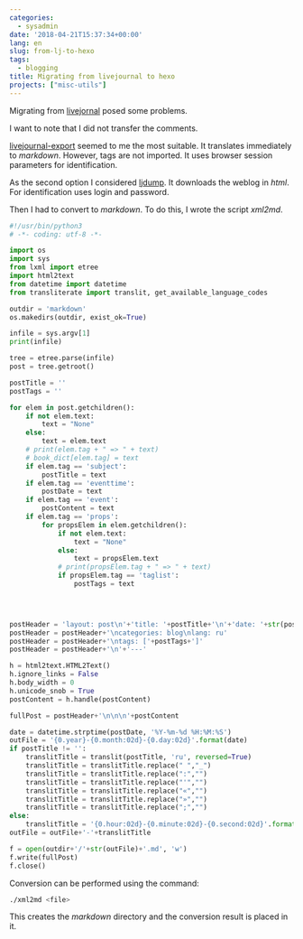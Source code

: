 ```yaml
---
categories:
  - sysadmin
date: '2018-04-21T15:37:34+00:00'
lang: en
slug: from-lj-to-hexo
tags:
  - blogging
title: Migrating from livejournal to hexo
projects: ["misc-utils"]
---
```


Migrating from [livejornal](https://yamadharma.livejournal.com/) posed some problems.

<!--more-->

I want to note that I did not transfer the comments.

[livejournal-export](https://github.com/arty-name/livejournal-export) seemed to me the most suitable. It translates immediately to _markdown_. However, tags are not imported.
It uses browser session parameters for identification.

As the second option I considered [ljdump](https://github.com/ghewgill/ljdump). It downloads the weblog in _html_. For identification uses login and password.

Then I had to convert to _markdown_. To do this, I wrote the script _xml2md_.

```python
#!/usr/bin/python3
# -*- coding: utf-8 -*-

import os
import sys
from lxml import etree
import html2text
from datetime import datetime
from transliterate import translit, get_available_language_codes

outdir = 'markdown'
os.makedirs(outdir, exist_ok=True)

infile = sys.argv[1]
print(infile)

tree = etree.parse(infile)
post = tree.getroot()

postTitle = ''
postTags = ''

for elem in post.getchildren():
    if not elem.text:
        text = "None"
    else:
        text = elem.text
    # print(elem.tag + " => " + text)
    # book_dict[elem.tag] = text
    if elem.tag == 'subject':
        postTitle = text
    if elem.tag == 'eventtime':
        postDate = text
    if elem.tag == 'event':
        postContent = text
    if elem.tag == 'props':
        for propsElem in elem.getchildren():
            if not elem.text:
                text = "None"
            else:
                text = propsElem.text
            # print(propsElem.tag + " => " + text)
            if propsElem.tag == 'taglist':
                postTags = text
            



postHeader = 'layout: post\n'+'title: '+postTitle+'\n'+'date: '+str(postDate)
postHeader = postHeader+'\ncategories: blog\nlang: ru'
postHeader = postHeader+'\ntags: ['+postTags+']'
postHeader = postHeader+'\n'+'---'

h = html2text.HTML2Text()
h.ignore_links = False
h.body_width = 0
h.unicode_snob = True
postContent = h.handle(postContent)

fullPost = postHeader+'\n\n\n'+postContent

date = datetime.strptime(postDate, '%Y-%m-%d %H:%M:%S')
outFile = '{0.year}-{0.month:02d}-{0.day:02d}'.format(date)
if postTitle != '':
    translitTitle = translit(postTitle, 'ru', reversed=True)
    translitTitle = translitTitle.replace(" ","_")
    translitTitle = translitTitle.replace(":","")
    translitTitle = translitTitle.replace("'","")
    translitTitle = translitTitle.replace("«","")
    translitTitle = translitTitle.replace("»","")
    translitTitle = translitTitle.replace(";","")
else:
    translitTitle = '{0.hour:02d}-{0.minute:02d}-{0.second:02d}'.format(date)
outFile = outFile+'-'+translitTitle

f = open(outdir+'/'+str(outFile)+'.md', 'w')
f.write(fullPost)
f.close()
```

Conversion can be performed using the command:

```bash
./xml2md <file>
```

This creates the _markdown_ directory and the conversion result is placed in it.

